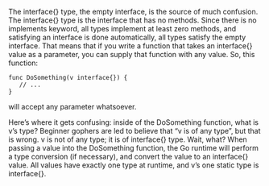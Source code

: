 The interface{} type, the empty interface, is the source of much confusion. The interface{} type is the interface that has no methods. Since there is no implements keyword, all types implement at least zero methods, and satisfying an interface is done automatically, all types satisfy the empty interface. That means that if you write a function that takes an interface{} value as a parameter, you can supply that function with any value. So, this function:
```
func DoSomething(v interface{}) {
   // ...
}
```
will accept any parameter whatsoever.

Here’s where it gets confusing: inside of the DoSomething function, what is v’s type? Beginner gophers are led to believe that “v is of any type”, but that is wrong. v is not of any type; it is of interface{} type. Wait, what? When passing a value into the DoSomething function, the Go runtime will perform a type conversion (if necessary), and convert the value to an interface{} value. All values have exactly one type at runtime, and v’s one static type is interface{}.
